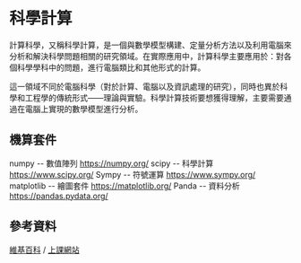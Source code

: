 # 科學計算

計算科學，又稱科學計算，是一個與數學模型構建、定量分析方法以及利用電腦來分析和解決科學問題相關的研究領域。在實際應用中，計算科學主要應用於：對各個科學學科中的問題，進行電腦類比和其他形式的計算。

這一領域不同於電腦科學（對於計算、電腦以及資訊處理的研究），同時也異於科學和工程學的傳統形式——理論與實驗。科學計算技術要想獲得理解，主要需要通過在電腦上實現的數學模型進行分析。

## 機算套件

numpy -- 數值陣列
https://numpy.org/
scipy -- 科學計算
https://www.scipy.org/
Sympy -- 符號運算
https://www.sympy.org/
matplotlib -- 繪圖套件
https://matplotlib.org/
Panda -- 資料分析
https://pandas.pydata.org/

## 參考資料
[維基百科](https://zh.wikipedia.org/wiki/%E5%BE%AE%E5%88%86%E6%96%B9%E7%A8%8B)  /
[上課網站](https://misavo.com/blog/%E9%99%B3%E9%8D%BE%E8%AA%A0/%E6%9B%B8%E7%B1%8D/%E7%A7%91%E5%AD%B8%E8%A8%88%E7%AE%97/A1-%E7%A7%91%E5%AD%B8%E8%A8%88%E7%AE%97%E5%A5%97%E4%BB%B6)
